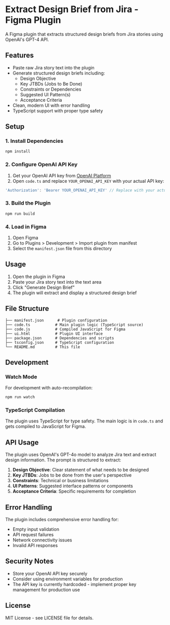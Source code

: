 # Extract Design Brief from Jira - Figma Plugin

A Figma plugin that extracts structured design briefs from Jira stories using OpenAI's GPT-4 API.

## Features

- Paste raw Jira story text into the plugin
- Generate structured design briefs including:
  - Design Objective
  - Key JTBDs (Jobs to Be Done)
  - Constraints or Dependencies
  - Suggested UI Pattern(s)
  - Acceptance Criteria
- Clean, modern UI with error handling
- TypeScript support with proper type safety

## Setup

### 1. Install Dependencies

```bash
npm install
```

### 2. Configure OpenAI API Key

1. Get your OpenAI API key from [OpenAI Platform](https://platform.openai.com/api-keys)
2. Open `code.ts` and replace `YOUR_OPENAI_API_KEY` with your actual API key:

```typescript
'Authorization': 'Bearer YOUR_OPENAI_API_KEY' // Replace with your actual key
```

### 3. Build the Plugin

```bash
npm run build
```

### 4. Load in Figma

1. Open Figma
2. Go to Plugins > Development > Import plugin from manifest
3. Select the `manifest.json` file from this directory

## Usage

1. Open the plugin in Figma
2. Paste your Jira story text into the text area
3. Click "Generate Design Brief"
4. The plugin will extract and display a structured design brief

## File Structure

```
├── manifest.json      # Plugin configuration
├── code.ts           # Main plugin logic (TypeScript source)
├── code.js           # Compiled JavaScript for Figma
├── ui.html           # Plugin UI interface
├── package.json      # Dependencies and scripts
├── tsconfig.json     # TypeScript configuration
└── README.md         # This file
```

## Development

### Watch Mode

For development with auto-recompilation:

```bash
npm run watch
```

### TypeScript Compilation

The plugin uses TypeScript for type safety. The main logic is in `code.ts` and gets compiled to JavaScript for Figma.

## API Usage

The plugin uses OpenAI's GPT-4o model to analyze Jira text and extract design information. The prompt is structured to extract:

1. **Design Objective**: Clear statement of what needs to be designed
2. **Key JTBDs**: Jobs to be done from the user's perspective
3. **Constraints**: Technical or business limitations
4. **UI Patterns**: Suggested interface patterns or components
5. **Acceptance Criteria**: Specific requirements for completion

## Error Handling

The plugin includes comprehensive error handling for:
- Empty input validation
- API request failures
- Network connectivity issues
- Invalid API responses

## Security Notes

- Store your OpenAI API key securely
- Consider using environment variables for production
- The API key is currently hardcoded - implement proper key management for production use

## License

MIT License - see LICENSE file for details. 